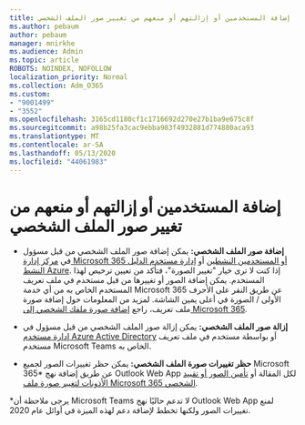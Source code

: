 ```yaml
---
title: إضافة المستخدمين أو إزالتهم أو منعهم من تغيير صور الملف الشخصي
ms.author: pebaum
author: pebaum
manager: mnirkhe
ms.audience: Admin
ms.topic: article
ROBOTS: NOINDEX, NOFOLLOW
localization_priority: Normal
ms.collection: Adm_O365
ms.custom:
- "9001499"
- "3552"
ms.openlocfilehash: 3165cd1180cf1c1716692d270e27b1ba9e675c8f
ms.sourcegitcommit: a98b25fa3cac9ebba983f4932881d774880aca93
ms.translationtype: MT
ms.contentlocale: ar-SA
ms.lasthandoff: 05/13/2020
ms.locfileid: "44061983"
---
```

# <a name="add-remove-or-prevent-users-from-changing-profile-photos"></a>إضافة المستخدمين أو إزالتهم أو منعهم من تغيير صور الملف الشخصي

- **إضافة صور الملف الشخصي:** يمكن إضافة صور الملف الشخصي من قبل مسؤول في [مركز إدارة Microsoft 365 أو المستخدمين النشطين](https://admin.microsoft.com/Adminportal/Home?source=applauncher#/users) أو [إدارة مستخدم الدليل النشط Azure](https://portal.azure.com/#blade/Microsoft_AAD_IAM/UsersManagementMenuBlade/AllUsers).  إذا كنت لا ترى خيار "تغيير الصورة"، فتأكد من تعيين ترخيص لهذا المستخدم. يمكن إضافة الصور أو تغييرها من قبل مستخدم في ملف تعريف المستخدم الخاص به من أي خدمة Microsoft 365 عن طريق النقر على الأحرف الأولى / الصورة في أعلى يمين الشاشة. لمزيد من المعلومات حول إضافة صورة ملف تعريف، راجع [إضافة صورة ملفك الشخصي إلى Microsoft 365](https://support.office.com/article/add-your-profile-photo-to-office-365-2eaf93fd-b3f1-43b9-9cdc-bdcd548435b7).

- **إزالة صور الملف الشخصي:** يمكن إزالة صور الملف الشخصي من قبل مسؤول في [إدارة مستخدم Azure Active Directory](https://portal.azure.com/#blade/Microsoft_AAD_IAM/UsersManagementMenuBlade/AllUsers) أو بواسطة مستخدم في ملف تعريف مستخدم Microsoft Teams الخاص به.

- **حظر تغييرات صورة الملف الشخصي:** يمكن حظر تغييرات الصور لجميع Microsoft 365* عن طريق إضافة نهج Outlook Web App لكل المقالة أو [تأمين الصور أو تقييد الأذونات لتغيير صورة ملف Microsoft 365 الشخصي](https://answers.microsoft.com/msoffice/forum/msoffice_o365admin-mso_manage/locking-photos-or-restricting-permissions-to/1d19ae4f-de5d-4c3d-a0ad-4b8b8ac32e3d).

*يرجى ملاحظة أن Microsoft Teams لا تدعم حاليًا نهج Outlook Web App لمنع تغييرات الصور ولكنها تخطط لإضافة دعم لهذه الميزة في أوائل عام 2020.
